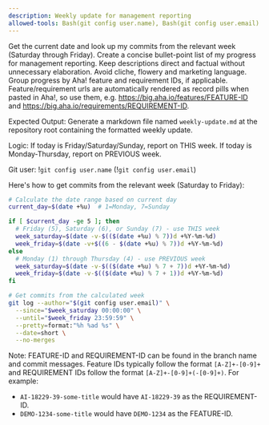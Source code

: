 ```yaml
---
description: Weekly update for management reporting
allowed-tools: Bash(git config user.name), Bash(git config user.email)
---
```


Get the current date and look up my commits from the relevant week (Saturday through Friday). Create a concise bullet-point list of my progress for management reporting. Keep descriptions direct and factual without unnecessary elaboration. Avoid cliche, flowery and marketing language. Group progress by Aha! feature and requirement IDs, if applicable. Feature/requirement urls are automatically rendered as record pills when pasted in Aha!, so use them, e.g. https://big.aha.io/features/FEATURE-ID and https://big.aha.io/requirements/REQUIREMENT-ID.

Expected Output: Generate a markdown file named `weekly-update.md` at the repository root containing the formatted weekly update.

Logic: If today is Friday/Saturday/Sunday, report on THIS week. If today is Monday-Thursday, report on PREVIOUS week.

Git user: !`git config user.name` (!`git config user.email`)

Here's how to get commits from the relevant week (Saturday to Friday):

```bash
# Calculate the date range based on current day
current_day=$(date +%u)  # 1=Monday, 7=Sunday

if [ $current_day -ge 5 ]; then
  # Friday (5), Saturday (6), or Sunday (7) - use THIS week
  week_saturday=$(date -v-$(($(date +%u) % 7))d +%Y-%m-%d)
  week_friday=$(date -v+$((6 - $(date +%u) % 7))d +%Y-%m-%d)
else
  # Monday (1) through Thursday (4) - use PREVIOUS week
  week_saturday=$(date -v-$(($(date +%u) % 7 + 7))d +%Y-%m-%d)
  week_friday=$(date -v-$(($(date +%u) % 7 + 1))d +%Y-%m-%d)
fi

# Get commits from the calculated week
git log --author="$(git config user.email)" \
  --since="$week_saturday 00:00:00" \
  --until="$week_friday 23:59:59" \
  --pretty=format:"%h %ad %s" \
  --date=short \
  --no-merges
```

Note: FEATURE-ID and REQUIREMENT-ID can be found in the branch name and commit messages. Feature IDs typically follow the format `[A-Z]+-[0-9]+` and REQUIREMENT IDs follow the format `[A-Z]+-[0-9]+(-[0-9]+)`. For example:
- `AI-18229-39-some-title` would have `AI-18229-39` as the REQUIREMENT-ID.
- `DEMO-1234-some-title` would have `DEMO-1234` as the FEATURE-ID.
